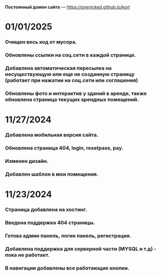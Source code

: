 **Постоянный домен сайта** — https://onenicked.github.io/kort

# 01/01/2025
### Очищен весь код от мусора.
### Обновлены ссылки на соц.сети в каждой странице.
### Добавлена автоматическая пересылка на несуществующую или еще не созданную страницу (работает при нажатии на соц.сети или соглашения)
### Обновлены фото и интерактив у зданий в аренде, также обновлена страница текущих арендных помещений.

# 11/27/2024
### Добавлена мобильная версия сайта.
### Обновлена страница 404, login, resetpass, pay.
### Изменен дизайн.
### Добавлен шаблон в мои помещения.

# 11/23/2024
### Страница добавлена на хостинг.
### Введена поддержка 404 страницы.
### Готова админ панель, логин панель, регистрация.
### Добавлена поддержка для серверной части (MYSQL и т.д) - пока не работает.
### В навигации добавлены все работающие кнопки.
